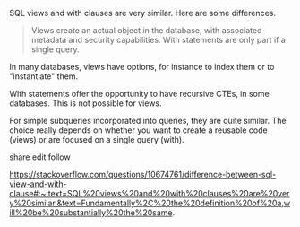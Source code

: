 SQL views and with clauses are very similar. Here are some differences.

>Views create an actual object in the database, with associated metadata and security capabilities. With statements are only part if a single query.

In many databases, views have options, for instance to index them or to "instantiate" them.

With statements offer the opportunity to have recursive CTEs, in some databases. This is not possible for views.

For simple subqueries incorporated into queries, they are quite similar. The choice really depends on whether you want to create a reusable code (views) or are focused on a single query (with).

share  edit  follow 

https://stackoverflow.com/questions/10674761/difference-between-sql-view-and-with-clause#:~:text=SQL%20views%20and%20with%20clauses%20are%20very%20similar.&text=Fundamentally%2C%20the%20definition%20of%20a,will%20be%20substantially%20the%20same.
